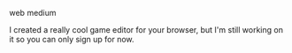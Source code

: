 web medium

I created a really cool game editor for your browser, but I'm still working on it so you can only sign up for now.

